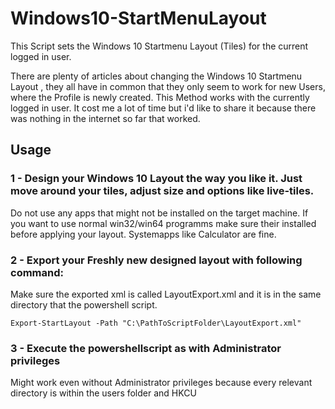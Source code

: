 # Windows10-StartMenuLayout
This Script sets the Windows 10 Startmenu Layout (Tiles) for the current logged in user.

There are plenty of articles about changing the Windows 10 Startmenu Layout , they all have in common that they only seem to work for new Users, where the Profile is newly created. This Method works with the currently logged in user. It cost me a lot of time but i'd like to share it because there was nothing in the internet so far that worked.


## Usage

### 1 - Design your Windows 10 Layout the way you like it. Just move around your tiles, adjust size and options like live-tiles.
Do not use any apps that might not be installed on the target machine. If you want to use normal win32/win64 programms make sure their installed before applying your layout. Systemapps like Calculator are fine.

### 2 - Export your Freshly new designed layout with following command:
Make sure the exported xml is called LayoutExport.xml and it is in the same directory that the powershell script.

```
Export-StartLayout -Path "C:\PathToScriptFolder\LayoutExport.xml"
```

### 3 - Execute the powershellscript as with Administrator privileges
Might work even without Administrator privileges because every relevant directory is within the users folder and HKCU

